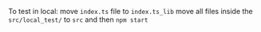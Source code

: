 To test in local:
move `index.ts` file to `index.ts_lib`
move all files inside the `src/local_test/` to `src` 
and then `npm start`